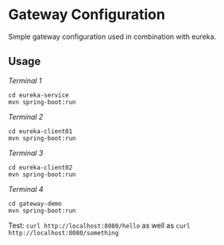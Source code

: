 # Gateway Configuration

Simple gateway configuration used in combination with eureka.

## Usage

_Terminal 1_

```
cd eureka-service
mvn spring-boot:run
```

_Terminal 2_

```
cd eureka-client01
mvn spring-boot:run
```

_Terminal 3_

```
cd eureka-client02
mvn spring-boot:run
```

_Terminal 4_

```
cd gateway-demo
mvn spring-boot:run
```

Test: `curl http://localhost:8080/hello` as well as `curl http://localhost:8080/something`